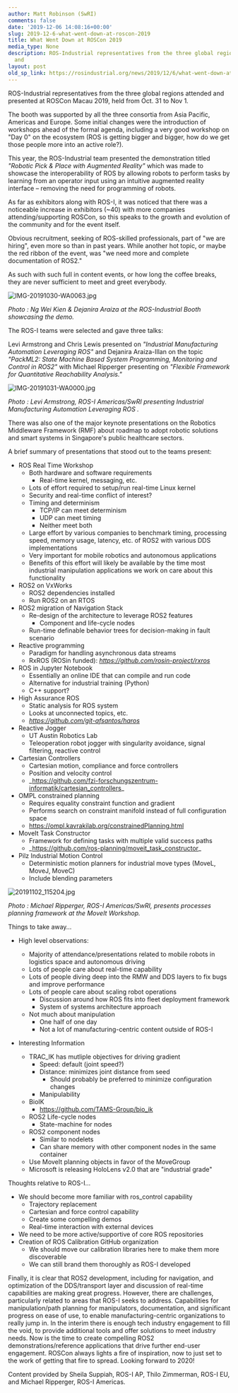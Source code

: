 ```yaml
---
author: Matt Robinson (SwRI)
comments: false
date: '2019-12-06 14:08:16+00:00'
slug: 2019-12-6-what-went-down-at-roscon-2019
title: What Went Down at ROSCon 2019
media_type: None
description: ROS-Industrial representatives from the three global regions attended
  and
layout: post
old_sp_link: https://rosindustrial.org/news/2019/12/6/what-went-down-at-roscon-2019
---
```


ROS-Industrial representatives from the three global regions attended and
presented at ROSCon Macau 2019, held from Oct. 31 to Nov 1.

The booth was supported by all the three consortia from Asia Pacific, Americas
and Europe. Some initial changes were the introduction of workshops ahead of the
formal agenda, including a very good workshop on "Day 0" on the ecosystem (ROS
is getting bigger and bigger, how do we get those people more into an active
role?).

This year, the ROS-Industrial team presented the demonstration titled *"Robotic
Pick & Place with Augmented Reality"* which was made to showcase the
interoperability of ROS by allowing robots to perform tasks by learning from an
operator input using an intuitive augmented reality interface – removing the
need for programming of robots.

As far as exhibitors along with ROS-I, it was noticed that there was a
noticeable increase in exhibitors (~40) with more companies
attending/supporting ROSCon, so this speaks to the growth and evolution of the
community and for the event itself.

Obvious recruitment, seeking of ROS-skilled professionals, part of "we are
hiring", even more so than in past years. While another hot topic, or maybe the
red ribbon of the event, was "we need more and complete documentation of ROS2."

As such with such full in content events, or how long the coffee breaks, they
are never sufficient to meet and greet everybody.

![IMG-20191030-WA0063.jpg](https://images.squarespace-cdn.com/content/v1/51df34b1e4b08840dcfd2841/1575640145526-DVCMJYLV2KLCOC3LJDTP/IMG-20191030-WA0063.jpg)

*Photo : Ng Wei Kien & Dejanira Araiza at the ROS-Industrial Booth showcasing
the demo.*

The ROS-I teams were selected and gave three talks:

Levi Armstrong and Chris Lewis presented on *"Industrial Manufacturing
Automation Leveraging ROS"* and Dejanira Araiza-Illan on the topic *"PackML2:
State Machine Based System Programming, Monitoring and Control in ROS2"* with
Michael Ripperger presenting on *"Flexible Framework for Quantitative
Reachability Analysis."*

![IMG-20191031-WA0000.jpg](https://images.squarespace-cdn.com/content/v1/51df34b1e4b08840dcfd2841/1575640242668-R2LYTO30HEOUPQEREO33/IMG-20191031-WA0000.jpg)

*Photo : Levi Armstrong, ROS-I Americas/SwRI presenting Industrial Manufacturing Automation Leveraging ROS .*

There was also one of the major keynote presentations on the Robotics Middleware Framework (RMF) about roadmap to adopt robotic solutions and smart systems in Singapore's public healthcare sectors.

A brief summary of presentations that stood out to the teams present:

* ROS Real Time Workshop
	+ Both hardware and software requirements
		- Real-time kernel, messaging, etc.
	+ Lots of effort required to setup/run real-time Linux kernel
	+ Security and real-time conflict of interest?
	+ Timing and determinism
		- TCP/IP can meet determinism
		- UDP can meet timing
		- Neither meet both
	+ Large effort by various companies to benchmark timing, processing speed, memory usage, latency, etc. of ROS2 with various DDS implementations
	+ Very important for mobile robotics and autonomous applications
	+ Benefits of this effort will likely be available by the time most industrial manipulation applications we work on care about this functionality
* ROS2 on VxWorks
	+ ROS2 dependencies installed
	+ Run ROS2 on an RTOS
* ROS2 migration of Navigation Stack
	+ Re-design of the architecture to leverage ROS2 features
		- Component and life-cycle nodes
	+ Run-time definable behavior trees for decision-making in fault scenario
* Reactive programming
	+ Paradigm for handling asynchronous data streams
	+ RxROS (ROSin funded): *<https://github.com/rosin-project/rxros>*
* ROS in Jupyter Notebook
	+ Essentially an online IDE that can compile and run code
	+ Alternative for industrial training (Python)
	+ C++ support?
* High Assurance ROS
	+ Static analysis for ROS system
	+ Looks at unconnected topics, etc.
	+ *<https://github.com/git-afsantos/haros>*
* Reactive Jogger
	+ UT Austin Robotics Lab
	+ Teleoperation robot jogger with singularity avoidance, signal filtering, reactive control
* Cartesian Controllers
	+ Cartesian motion, compliance and force controllers
	+ Position and velocity control
	+ \_<https://github.com/fzi-forschungszentrum-informatik/cartesian_controllers>\_
* OMPL constrained planning
	+ Requires equality constraint function and gradient
	+ Performs search on constraint manifold instead of full configuration space
	+ <https://ompl.kavrakilab.org/constrainedPlanning.html>
* MoveIt Task Constructor
	+ Framework for defining tasks with multiple valid success paths
	+ \_<https://github.com/ros-planning/moveit_task_constructor>\_
* Pilz Industrial Motion Control
	+ Deterministic motion planners for industrial move types (MoveL, MoveJ, MoveC)
	+ Include blending parameters

![20191102_115204.jpg](https://images.squarespace-cdn.com/content/v1/51df34b1e4b08840dcfd2841/1575641073347-KNH4CI0US7XIQBM26P4Y/20191102_115204.jpg)

*Photo : Michael Ripperger, ROS-I Americas/SwRI, presents processes planning framework at the MoveIt Workshop.*

Things to take away…

* High level observations:
	+ Majority of attendance/presentations related to mobile robots in logistics space and autonomous driving
	+ Lots of people care about real-time capability
	+ Lots of people diving deep into the RMW and DDS layers to fix bugs and improve performance
	+ Lots of people care about scaling robot operations
		- Discussion around how ROS fits into fleet deployment framework
		- System of systems architecture approach
	+ Not much about manipulation
		- One half of one day
		- Not a lot of manufacturing-centric content outside of ROS-I

* Interesting Information
	+ TRAC\_IK has mutliple objectives for driving gradient
		- Speed: default (joint speed?)
		- Distance: minimizes joint distance from seed
			* Should probably be preferred to minimize configuration changes
		- Manipulability
	+ BioIK
		- <https://github.com/TAMS-Group/bio_ik>
	+ ROS2 Life-cycle nodes
		- State-machine for nodes
	+ ROS2 component nodes
		- Similar to nodelets
		- Can share memory with other component nodes in the same container
	+ Use MoveIt planning objects in favor of the MoveGroup
	+ Microsoft is releasing HoloLens v2.0 that are "industrial grade"

Thoughts relative to ROS-I...

* We should become more familiar with ros\_control capability
	+ Trajectory replacement
	+ Cartesian and force control capability
	+ Create some compelling demos
	+ Real-time interaction with external devices
* We need to be more active/supportive of core ROS repositories
* Creation of ROS Calibration GitHub organization
	+ We should move our calibration libraries here to make them more discoverable
	+ We can still brand them thoroughly as ROS-I developed

Finally, it is clear that ROS2 development, including for navigation, and optimization of the DDS/transport layer and discussion of real-time capabilities are making great progress. However, there are challenges, particularly related to areas that ROS-I seeks to address. Capabilities for manipulation/path planning for manipulators, documentation, and significant progress on ease of use, to enable manufacturing-centric organizations to really jump in. In the interim there is enough tech industry engagement to fill the void, to provide additional tools and offer solutions to meet industry needs. Now is the time to create compelling ROS2 demonstrations/reference applications that drive further end-user engagement. ROSCon always lights a fire of inspiration, now to just set to the work of getting that fire to spread. Looking forward to 2020!

Content provided by Sheila Suppiah, ROS-I AP, Thilo Zimmerman, ROS-I EU, and Michael Ripperger, ROS-I Americas.


